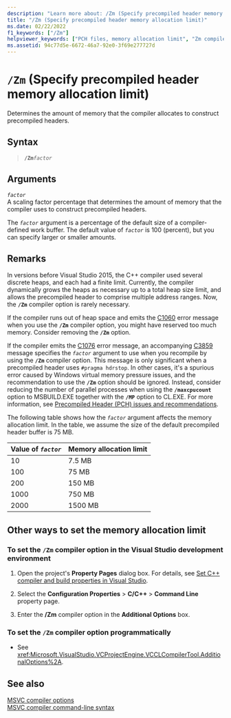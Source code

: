 ```yaml
---
description: "Learn more about: /Zm (Specify precompiled header memory allocation limit)"
title: "/Zm (Specify precompiled header memory allocation limit)"
ms.date: 02/22/2022
f1_keywords: ["/Zm"]
helpviewer_keywords: ["PCH files, memory allocation limit", "Zm compiler option [C++]", "/Zm compiler option [C++]", "precompiled header files, memory allocation limit", "Specify Precompiled Header Memory Allocation Limit compiler option", "cl.exe compiler, memory allocation limit", ".pch files, memory allocation limit", "memory allocation, Memory Allocation Limit compiler option", "-Zm compiler option [C++]"]
ms.assetid: 94c77d5e-6672-46a7-92e0-3f69e277727d
---
```

# `/Zm` (Specify precompiled header memory allocation limit)

Determines the amount of memory that the compiler allocates to construct precompiled headers.

## Syntax

> **`/Zm`***`factor`*

## Arguments

*`factor`*<br/>
A scaling factor percentage that determines the amount of memory that the compiler uses to construct precompiled headers.

The *`factor`* argument is a percentage of the default size of a compiler-defined work buffer. The default value of *`factor`* is 100 (percent), but you can specify larger or smaller amounts.

## Remarks

In versions before Visual Studio 2015, the C++ compiler used several discrete heaps, and each had a finite limit. Currently, the compiler dynamically grows the heaps as necessary up to a total heap size limit, and allows the precompiled header to comprise multiple address ranges. Now, the **`/Zm`** compiler option is rarely necessary.

If the compiler runs out of heap space and emits the [C1060](../../error-messages/compiler-errors-1/fatal-error-c1060.md) error message when you use the **`/Zm`** compiler option, you might have reserved too much memory. Consider removing the **`/Zm`** option.

If the compiler emits the [C1076](../../error-messages/compiler-errors-1/fatal-error-c1076.md) error message, an accompanying [C3859](../../error-messages/compiler-errors-2/compiler-error-c3859.md) message specifies the *`factor`* argument to use when you recompile by using the **`/Zm`** compiler option. This message is only significant when a precompiled header uses `#pragma hdrstop`. In other cases, it's a spurious error caused by Windows virtual memory pressure issues, and the recommendation to use the **`/Zm`** option should be ignored. Instead, consider reducing the number of parallel processes when using the **`/maxcpucount`** option to MSBUILD.EXE together with the **`/MP`** option to CL.EXE. For more information, see [Precompiled Header (PCH) issues and recommendations](https://devblogs.microsoft.com/cppblog/precompiled-header-pch-issues-and-recommendations/).

The following table shows how the *`factor`* argument affects the memory allocation limit. In the table, we assume the size of the default precompiled header buffer is 75 MB.

| Value of *`factor`* | Memory allocation limit |
|--|--|
| 10 | 7.5 MB |
| 100 | 75 MB |
| 200 | 150 MB |
| 1000 | 750 MB |
| 2000 | 1500 MB |

## Other ways to set the memory allocation limit

### To set the `/Zm` compiler option in the Visual Studio development environment

1. Open the project's **Property Pages** dialog box. For details, see [Set C++ compiler and build properties in Visual Studio](../working-with-project-properties.md).

1. Select the **Configuration Properties** > **C/C++** > **Command Line** property page.

1. Enter the **/Zm** compiler option in the **Additional Options** box.

### To set the `/Zm` compiler option programmatically

- See <xref:Microsoft.VisualStudio.VCProjectEngine.VCCLCompilerTool.AdditionalOptions%2A>.

## See also

[MSVC compiler options](compiler-options.md)<br/>
[MSVC compiler command-line syntax](compiler-command-line-syntax.md)
